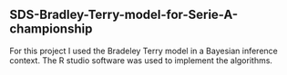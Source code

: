 ## SDS-Bradley-Terry-model-for-Serie-A-championship
For this project  I used the Bradeley Terry model in a Bayesian inference context. The R studio software was used to implement the algorithms.
